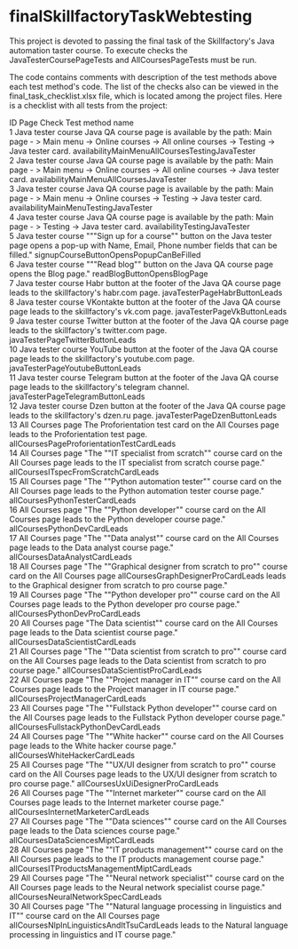 # finalSkillfactoryTaskWebtesting

This project is devoted to passing the final task of the Skillfactory's Java automation taster course.
To execute checks the JavaTesterCoursePageTests and AllCoursesPageTests must be run.

The code contains comments with description of the test methods above each test method's code.
The list of the checks also can be viewed in the final_task_checklist.xlsx file, which is located among the project files.
Here is a checklist with all tests from the project:

ID	    Page	                                                                            Check	                                                                                    Test method name		
1	Java tester course	Java QA course page is available by the path: Main page - > Main menu -> Online courses -> All online courses -> Testing -> Java tester card.	  availabilityMainMenuAllCoursesTestingJavaTester		
2	Java tester course	Java QA course page is available by the path: Main page - > Main menu -> Online courses -> All online courses -> Java tester card.	            availabilityMainMenuAllCoursesJavaTester		
3	Java tester course	Java QA course page is available by the path: Main page - > Main menu -> Online courses -> Testing -> Java tester card.	                        availabilityMainMenuTestingJavaTester		
4	Java tester course	Java QA course page is available by the path: Main page - > Testing -> Java tester card.	                                                      availabilityTestingJavaTester		
5	Java tester course	"""Sign up for a course"" button on the Java tester page opens a pop-up with Name, Email, Phone number fields that can be filled."	            signupCourseButtonOpensPopupCanBeFilled		
6	Java tester course	"""Read blog"" button on the Java QA course page opens the Blog page."	                                                                        readBlogButtonOpensBlogPage		
7	Java tester course	Habr button at the footer of the Java QA course page leads to the skillfactory's habr.com page.	                                                javaTesterPageHabrButtonLeads		
8	Java tester course	VKontakte button at the footer of the Java QA course page leads to the skillfactory's vk.com page.	                                            javaTesterPageVkButtonLeads		
9	Java tester course	Twitter button at the footer of the Java QA course page leads to the skillfactory's twitter.com page.	                                          javaTesterPageTwitterButtonLeads		
10	Java tester course	YouTube button at the footer of the Java QA course page leads to the skillfactory's youtube.com page.	                                        javaTesterPageYoutubeButtonLeads		
11	Java tester course	Telegram button at the footer of the Java QA course page leads to the skillfactory's telegram channel.	                                      javaTesterPageTelegramButtonLeads		
12	Java tester course	Dzen button at the footer of the Java QA course page leads to the skillfactory's dzen.ru page.	                                              javaTesterPageDzenButtonLeads		
13	All Courses page	The Proforientation test card on the All Courses page leads to the Proforientation test page.	                                                  allCoursesPageProforientationTestCardLeads		
14	All Courses page	"The ""IT specialist from scratch"" course card on the All Courses page leads to the IT specialist from scratch course page."	                  allCoursesITspecFromScratchCardLeads		
15	All Courses page	"The ""Python automation tester"" course card on the All Courses page leads to the Python automation tester course page."	                      allCoursesPythonTesterCardLeads		
16	All Courses page	"The ""Python developer"" course card on the All Courses page leads to the Python developer course page."	                                      allCoursesPythonDevCardLeads		
17	All Courses page	"The ""Data analyst"" course card on the All Courses page leads to the Data analyst course page."	                                              allCoursesDataAnalystCardLeads		
18	All Courses page	"The ""Graphical designer from scratch to pro"" course card on the All Courses page                                                             allCoursesGraphDesignerProCardLeads	
                      leads to the Graphical designer from scratch to pro course page."	                                                                             
19	All Courses page	"The ""Python developer pro"" course card on the All Courses page leads to the Python developer pro course page."	                              allCoursesPythonDevProCardLeads		
20	All Courses page	"The Data scientist"" course card on the All Courses page leads to the Data scientist course page."	                                            allCoursesDataScientistCardLeads		
21	All Courses page	"The ""Data scientist from scratch to pro"" course card on the All Courses page leads to the Data scientist from scratch to pro course page."	  allCoursesDataScientistProCardLeads		
22	All Courses page	"The ""Project manager in IT"" course card on the All Courses page leads to the Project manager in IT course page."	                            allCoursesProjectManagerCardLeads		
23	All Courses page	"The ""Fullstack Python developer"" course card on the All Courses page leads to the Fullstack Python developer course page."	                  allCoursesFullstackPythonDevCardLeads		
24	All Courses page	"The ""White hacker"" course card on the All Courses page leads to the White hacker course page."	                                              allCoursesWhiteHackerCardLeads		
25	All Courses page	"The ""UX/UI designer from scratch to pro"" course card on the All Courses page leads to the UX/UI designer from scratch to pro course page."	  allCoursesUxUiDesignerProCardLeads		
26	All Courses page	"The ""Internet marketer"" course card on the All Courses page leads to the Internet marketer course page."	                                    allCoursesInternetMarketerCardLeads		
27	All Courses page	"The ""Data sciences"" course card on the All Courses page leads to the Data sciences course page."	                                            allCoursesDataSciencesMiptCardLeads		
28	All Courses page	"The ""IT products management"" course card on the All Courses page leads to the IT products management course page."	                          allCoursesITProductsManagementMiptCardLeads		
29	All Courses page	"The ""Neural network specialist"" course card on the All Courses page leads to the Neural network specialist course page."	                    allCoursesNeuralNetworkSpecCardLeads		
30	All Courses page	"The ""Natural language processing in linguistics and IT"" course card on the All Courses page                                                  allCoursesNlpInLinguisticsAndItTsuCardLeads
                      leads to the Natural language processing in linguistics and IT course page."
